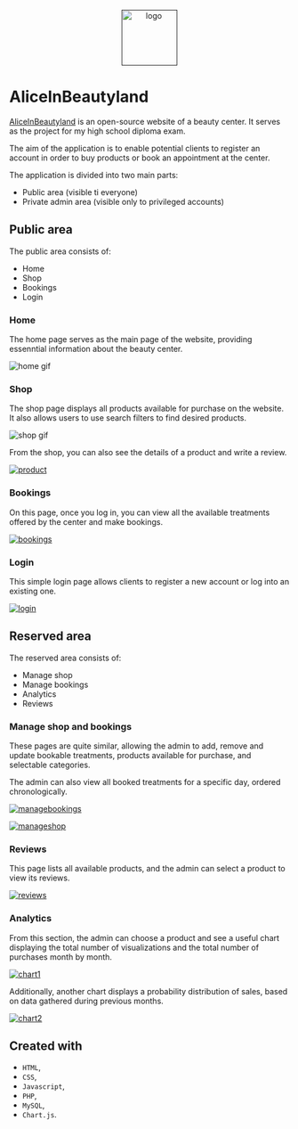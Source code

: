 <p align="center"><a href=""><img src="app/images/logo.png" title="logo" alt="logo" height="100px" ></a></p>

# AliceInBeautyland

[AliceInBeautyland](https://aliceinbeautyland.altervista.org/) is an open-source website of a beauty center. It serves as the project for my high school diploma exam.

The aim of the application is to enable potential clients to register an account in order to buy products or book an appointment at the center.

The application is divided into two main parts:
* Public area (visible ti everyone)
* Private admin area (visible only to privileged accounts) 

## Public area

The public area consists of:
* Home
* Shop
* Bookings
* Login

### Home
The home page serves as the main page of the website, providing essenntial information about the beauty center.

![home gif](UI-photos/home.gif)

### Shop
The shop page displays all products available for purchase on the website. It also allows users to use search filters to find desired products.

![shop gif](UI-photos/shop.gif)

From the shop, you can also see the details of a product and write a review.

<a href="#"><img src="UI-photos/product.png" title="product" alt="product"></a>

### Bookings

On this page, once you log in, you can view all the available treatments offered by the center and make bookings.

<a href="#"><img src="UI-photos/bookings.png" title="bookings" alt="bookings"></a>

### Login

This simple login page allows clients to register a new account or log into an existing one.

<a href="#"><img src="UI-photos/login.png" title="login" alt="login"></a>

## Reserved area

The reserved area consists of:
* Manage shop
* Manage bookings
* Analytics
* Reviews

### Manage shop and bookings

These pages are quite similar, allowing the admin to add, remove and update bookable treatments, products available for purchase, and selectable categories.

The admin can also view all booked treatments for a specific day, ordered chronologically.

<a href="#"><img src="UI-photos/managebookings.png" title="managebookings" alt="managebookings"></a>

<a href="#"><img src="UI-photos/manageshop.png" title="manageshop" alt="manageshop"></a>

### Reviews

This page lists all available products, and the admin can select a product to view its reviews.

<a href="#"><img src="UI-photos/reviews.png" title="reviews" alt="reviews"></a>

### Analytics

From this section, the admin can choose a product and see a useful chart displaying the total number of visualizations and the total number of purchases month by month.

<a href="#"><img src="UI-photos/chart1.png" title="chart1" alt="chart1"></a>

Additionally, another chart displays a probability distribution of sales, based on data gathered during previous months.

<a href="#"><img src="UI-photos/chart2.png" title="chart2" alt="chart2"></a>

## Created with
* `HTML`,
* `CSS`,
* `Javascript`,
* `PHP`,
* `MySQL`,
* `Chart.js`.

